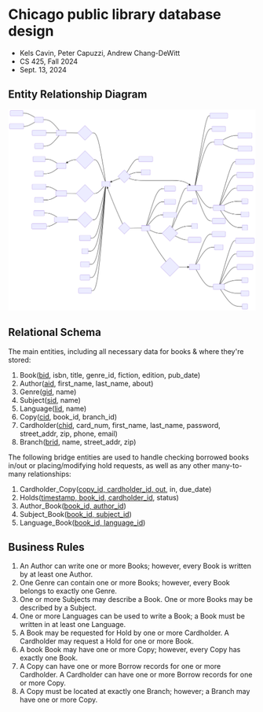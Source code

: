 <div id="user-content-title">

# Chicago public library database design

- Kels Cavin, Peter Capuzzi, Andrew Chang-DeWitt
- CS 425, Fall 2024
- Sept. 13, 2024

</div>

## Entity Relationship Diagram

![Entity relationship diagram, using Chen notation](erd.svg)

## Relational Schema

The main entities, including all necessary data for books & where they're stored:

1. Book(<ins>bid</ins>, isbn, title, genre_id, fiction, edition, pub_date)
1. Author(<ins>aid</ins>, first_name, last_name, about)
1. Genre(<ins>gid</ins>, name)
1. Subject(<ins>sid</ins>, name)
1. Language(<ins>lid</ins>, name)
1. Copy(<ins>cid</ins>, book_id, branch_id)
1. Cardholder(<ins>chid</ins>, card_num, first_name, last_name, password, street_addr, zip, phone, email)
1. Branch(<ins>brid</ins>, name, street_addr, zip)

The following bridge entities are used to handle checking borrowed books in/out or placing/modifying hold requests, as well as any other many-to-many relationships:

1. Cardholder_Copy(<ins>copy_id, cardholder_id, out</ins>, in, due_date)
1. Holds(<ins>timestamp, book_id, cardholder_id</ins>, status)
1. Author_Book(<ins>book_id, author_id</ins>)
1. Subject_Book(<ins>book_id, subject_id</ins>)
1. Language_Book(<ins>book_id, language_id</ins>)

## Business Rules

1. An Author can write one or more Books;
   however, every Book is written by at least one Author.
2. One Genre can contain one or more Books;
   however, every Book belongs to exactly one Genre.
3. One or more Subjects may describe a Book.
   One or more Books may be described by a Subject.
4. One or more Languages can be used to write a Book;
   a Book must be written in at least one Language.
5. A Book may be requested for Hold by one or more Cardholder.
   A Cardholder may request a Hold for one or more Book.
6. A book Book may have one or more Copy;
   however, every Copy has exactly one Book.
7. A Copy can have one or more Borrow records for one or more Cardholder.
   A Cardholder can have one or more Borrow records for one or more Copy.
8. A Copy must be located at exactly one Branch;
   however; a Branch may have one or more Copy.
